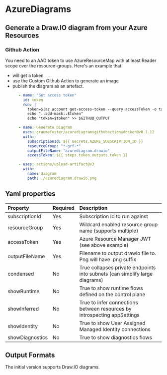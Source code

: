# AzureDiagrams

## Generate a Draw.IO diagram from your Azure Resources

### Github Action

You need to an AAD token to use AzureResourceMap with at least Reader scope over the resource-groups. 
Here's an example that:
- will get a token
- use the Custom Github Action to generate an image
- publish the diagram as an artefact.


```yaml
      - name: "Get access token"
        id: token
        run: |
          token=$(az account get-access-token --query accessToken -o tsv --query "accessToken")
          echo "::add-mask::$token" 
          echo "token=$token" >> $GITHUB_OUTPUT

      - name: Generate Diagram
        uses: graemefoster/azurediagramsgithubactionsdocker@v0.1.12
        with:
          subscriptionId: ${{ secrets.AZURE_SUBSCRIPTION_ID }}
          resourceGroup: "*-grf-*"
          outputFileName: "azurediagram.drawio"
          accessToken: ${{ steps.token.outputs.token }}

      - uses: actions/upload-artifact@v3
        with:
          name: diagram
          path: ./azurediagram.drawio.png
```
## Yaml properties

| Property          | Required  | Description                                                                  |
|:------------------|:----------|:-----------------------------------------------------------------------------|
| subscriptionId    | Yes       | Subscription Id to run against                                               |
| resourceGroup     | Yes       | Wildcard enabled resource group name (supports multiple)                     |
| accessToken       | Yes       | Azure Resource Manager JWT (see above example)                               |
| outputFileName    | Yes       | Filename to output drawio file to. Png will have .png suffix                 |
| condensed         | No        | True collapses private endpoints into subnets (can simplify large diagrams)  |
| showRuntime       | No        | True to show runtime flows defined on the control plane                      |
| showInferred      | No        | True to infer connections between resources by introspecting appSettings     |
| showIdentity      | No        | True to show User Assigned Managed Identity connections                      |
| showDiagnostics   | No        | True to show diagnostics flows                                               |


## Output Formats
The initial version supports Draw.IO diagrams. 
